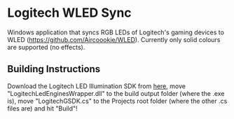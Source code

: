 # Logitech WLED Sync

Windows application that syncs RGB LEDs of Logitech's gaming devices to WLED (https://github.com/Aircoookie/WLED). Currently only solid colours are supported (no effects).


## Building Instructions

Download the Logitech LED Illumination SDK from [here](https://www.logitechg.com/en-us/innovation/developer-lab.html), move "LogitechLedEnginesWrapper.dll" to the build output folder (where the .exe is), move "LogitechGSDK.cs" to the Projects root folder (where the other .cs files are) and hit "Build"!